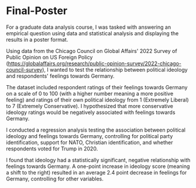 # Final-Poster
For a graduate data analysis course, I was tasked with answering an empirical question using data and statistical analysis and displaying the results in a poster format.

Using data from the Chicago Council on Global Affairs' 2022 Survey of Public Opinion on US Foreign Policy (https://globalaffairs.org/research/public-opinion-survey/2022-chicago-council-survey), I wanted to test the relationship between political ideology and respondents' feelings towards Germany. 

The dataset included respondent ratings of their feelings towards Germany on a scale of 0 to 100 (with a higher number meaning a more positive feeling) and ratings of their own political ideology from 1 (Extremely Liberal) to 7 (Extremely Conservative). I hypothesized that more conservative ideology ratings would be negatively associated with feelings towards Germany.

I conducted a regression analysis testing the association between political ideology and feelings towards Germany, controlling for political party identification, support for NATO, Christian identification, and whether respondents voted for Trump in 2020.

I found that ideology had a statistically significant, negative relationship with feelings towards Germany. A one-point increase in ideology score (meaning a shift to the right) resulted in an average 2.4 point decrease in feelings for Germany, controlling for other variables.  
